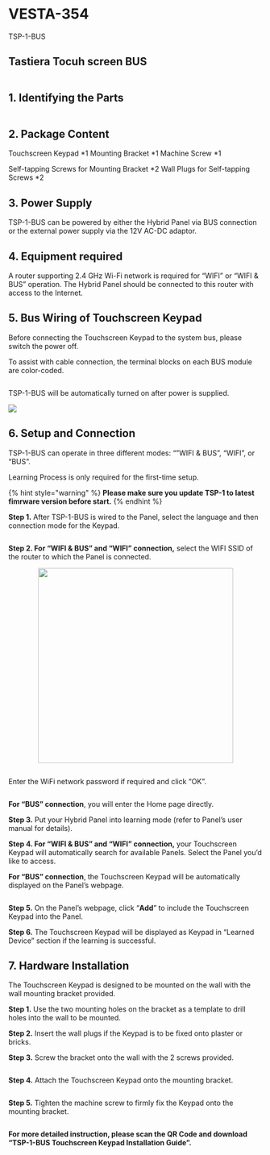 # VESTA-354

&#x20;TSP-1-BUS

## Tastiera Tocuh screen BUS

<figure><img src=".gitbook/assets/image (11).png" alt=""><figcaption></figcaption></figure>

## **1. Identifying the Parts**

<figure><img src=".gitbook/assets/10 (95).png" alt=""><figcaption></figcaption></figure>

## **2. Package Content**

Touchscreen Keypad \*1   Mounting Bracket \*1    Machine Screw \*1

Self-tapping Screws for Mounting Bracket \*2     Wall Plugs for Self-tapping Screws \*2

## **3. Power Supply**

TSP-1-BUS can be powered by either the Hybrid Panel via BUS connection or the external power supply via the 12V AC-DC adaptor.

## **4. Equipment required**

A router supporting 2.4 GHz Wi-Fi network is required for “WIFI” or “WIFI & BUS” operation. The Hybrid Panel should be connected to this router with access to the Internet.

## **5. Bus Wiring of Touchscreen Keypad**

Before connecting the Touchscreen Keypad to the system bus, please switch the power off.

To assist with cable connection, the terminal blocks on each BUS module are color-coded.

<figure><img src=".gitbook/assets/10 (90).png" alt=""><figcaption></figcaption></figure>

TSP-1-BUS will be automatically turned on after&#x20;power is supplied.

![](<.gitbook/assets/5 (105).png>)

## **6. Setup and Connection**

TSP-1-BUS can operate in three different modes: “”WIFI & BUS”, “WIFI”, or “BUS”.

Learning Process is only required for the first-time setup.

{% hint style="warning" %}
**Please make sure you update TSP-1 to latest fimrware version before start.**
{% endhint %}

**Step 1.** After TSP-1-BUS is wired to the Panel, select the language and then connection mode for the Keypad.

<figure><img src=".gitbook/assets/image (265).png" alt=""><figcaption></figcaption></figure>

**Step 2. For “WIFI & BUS” and “WIFI” connection,** select the WIFI SSID of the router to which the Panel is connected.

<div align="center" data-full-width="true"><figure><img src=".gitbook/assets/10 (97).png" alt="" width="387"><figcaption></figcaption></figure></div>

<figure><img src=".gitbook/assets/image (266).png" alt=""><figcaption></figcaption></figure>

Enter the WiFi network password if required and click “OK”.

<figure><img src=".gitbook/assets/image (267).png" alt=""><figcaption></figcaption></figure>

**For “BUS” connection**, you will enter the Home page directly.

**Step 3.** Put your Hybrid Panel into learning mode (refer to Panel’s user manual for details).

**Step 4. For “WIFI & BUS” and “WIFI” connection,** your Touchscreen Keypad will automatically search for available Panels. Select the Panel you’d like to access.

**For “BUS” connection**, the Touchscreen Keypad will be automatically displayed on the Panel’s webpage.

<figure><img src=".gitbook/assets/image (268).png" alt=""><figcaption></figcaption></figure>

**Step 5.** On the Panel’s webpage, click “**Add**” to include the Touchscreen Keypad into the Panel.

**Step 6.** The Touchscreen Keypad will be displayed as Keypad in “Learned Device” section if the learning is successful.

## **7. Hardware Installation**

The Touchscreen Keypad is designed to be mounted on the wall with the wall mounting bracket provided.

**Step 1.** Use the two mounting holes on the bracket as a template to drill holes into the wall to be mounted.

**Step 2.** Insert the wall plugs if the Keypad is to be fixed onto plaster or bricks.

**Step 3.** Screw the bracket onto the wall with the 2 screws provided.

<figure><img src=".gitbook/assets/10 (96).png" alt=""><figcaption></figcaption></figure>

**Step 4.** Attach the Touchscreen Keypad onto the mounting bracket.

<figure><img src=".gitbook/assets/11 (70).png" alt=""><figcaption></figcaption></figure>

**Step 5.** Tighten the machine screw to firmly fix the Keypad onto the mounting bracket.

<figure><img src=".gitbook/assets/12 (72).png" alt=""><figcaption></figcaption></figure>

**For more detailed instruction, please scan the QR Code and download “TSP-1-BUS Touchscreen Keypad Installation Guide”.**

